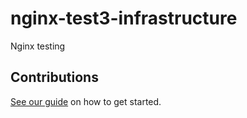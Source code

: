 # nginx-test3-infrastructure

Nginx testing

## Contributions

[See our guide](contributing.md) on how to get started.
